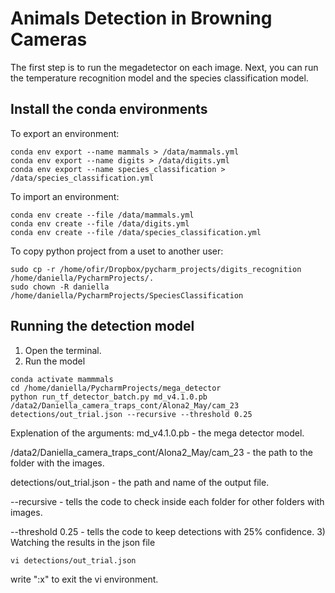# Animals Detection in Browning Cameras

The first step is to run the megadetector on each image. Next, you can run the temperature recognition model and the species classification model.

## Install the conda environments
To export an environment:
```
conda env export --name mammals > /data/mammals.yml
conda env export --name digits > /data/digits.yml
conda env export --name species_classification > /data/species_classification.yml
```
To import an environment:
```
conda env create --file /data/mammals.yml
conda env create --file /data/digits.yml
conda env create --file /data/species_classification.yml
```
To copy python project from a uset to another user:
```
sudo cp -r /home/ofir/Dropbox/pycharm_projects/digits_recognition /home/daniella/PycharmProjects/.
sudo chown -R daniella /home/daniella/PycharmProjects/SpeciesClassification
```

## Running the detection model

1) Open the terminal.
2) Run the model
```
conda activate mammmals
cd /home/daniella/PycharmProjects/mega_detector
python run_tf_detector_batch.py md_v4.1.0.pb /data2/Daniella_camera_traps_cont/Alona2_May/cam_23 detections/out_trial.json --recursive --threshold 0.25
```
Explenation of the arguments:
md_v4.1.0.pb - the mega detector model.

/data2/Daniella_camera_traps_cont/Alona2_May/cam_23 - the path to the folder with the images.

detections/out_trial.json - the path and name of the output file.

--recursive - tells the code to check inside each folder for other folders with images.

--threshold 0.25 - tells the code to keep detections with 25% confidence.
3) Watching the results in the json file
```
vi detections/out_trial.json
```
write ":x" to exit the vi environment.










